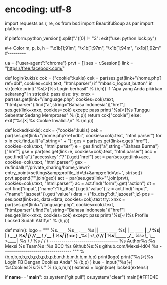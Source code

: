 # encoding: utf-8
import requests as r, re, os
from bs4 import BeautifulSoup as par
import platform

if platform.python_version().split(".")[0] != "3":
	exit("use: python lock.py")

#-> Color
m, p, b, h = "\x1b[1;91m", "\x1b[1;97m", "\x1b[1;94m", "\x1b[1;92m"
#---------

ua = {"user-agent":"chrome"}
prvt = []
ses = r.Session()
link = "https://free.facebook.com/"

def login(kukis):
	cok = {"cookie":kukis}
	cek = par(ses.get(link+"/home.php?ref=dbl", cookies=cok).text, "html.parser")
	if "mbasic_logout_button" in str(cek):
		print("%s[>]%s Login berhasil" % (b,h))
		if "Apa yang Anda pikirkan sekarang" in str(cek):
			pass
		else:
			try:
				xnxx = par(ses.get(link+"/language.php", cookies=cok).text, "html.parser").find("a",string="Bahasa Indonesia")["href"]
				ses.get(link+xnxx, cookies=cok)
			except:
				pass
		print("%s[>]%s Tunggu Sebentar Sedang Memproses" % (b,p))
		return cok["cookie"]
	else:
		exit("%s[×]%s Cookie Invalid..\n" % (m,p))

def locked(kukis):
	cok = {"cookie":kukis}
	cek = par(ses.get(link+"/home.php?ref=dbl", cookies=cok).text, "html.parser")
	for x in cek.find_all("a",string=" + "):
		ges = par(ses.get(link+x.get("href"), cookies=cok).text, "html.parser")
		e = ges.find("a",string="Bahasa Burma")["href"]
		gse = par(ses.get(link+e, cookies=cok).text, "html.parser")
		acc = gse.find("a",{"accesskey":"7"}).get("href")
		set = par(ses.get(link+acc, cookies=cok).text, "html.parser")
		gex = re.findall(r"/private_sharing/home_view/\?entry_point=settings\&amp;profile_id=\d+\&amp;refid=\d+", str(set))
		prvt.append("".join(gex))
	act = par(ses.get(link+"".join(prvt), cookies=cok).text, "html.parser")
	ac = act.find("form").get("action")
	dt = act.find("input",{"name":"fb_dtsg"}).get("value")
	jz = act.find("input",{"name":"jazoest"}).get("value")
	data = {"fb_dtsg":dt,"jazoest":jz}
	pos = ses.post(link+ac, data=data, cookies=cok).text
	try:
		xnxx = par(ses.get(link+"/language.php", cookies=cok).text, "html.parser").find("a",string="Bahasa Indonesia")["href"]
		ses.get(link+xnxx, cookies=cok)
	except:
		pass
	print("%s[✓]%s Profile Locked Sudah Aktif\n" % (h,p))

def main():
	logo = """
%s.____                  %s__              .___
%s|    |    ____   ____ %s|  | __ ____   __| _/
%s|    |   /  _ \_/ ___\%s|  |/ // __ \ / __ |
%s|    |__(  <_> )  \___%s|    <\  ___// /_/ |
%s|_______ \____/ \___  %s>__|_ \\___  >____ |
%s        \/          \/  %s   \/    \/     \/
    ----------------------------------
%s      Author%s:%s Mexsi
%s      Team%s  :%s BCC
%s      Github%s:%s github.com/Mexsi-Id04
%s    ----------------------------------
""" % (b,p,b,p,b,p,b,p,b,p,b,p,b,m,h,b,m,h,b,m,h,p)
	print(logo)
	print("%s[>]%s Login FB Dengan Cookies Anda" % (b,p) )
	kue = input("%s[+] %sCookies%s:%s " % (b,p,m,h))
	extensi = login(kue)
	locked(extensi)


if __name__=="__main__":
	os.system("git pull")
	os.system("clear")
	main()#FF1D4E
